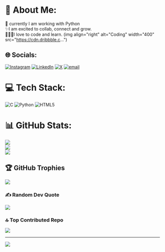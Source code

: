 # 💫 About Me:
🔭 currently I am working with Python <br>✨I am excited to collab, connect and grow.<br>👨🏻‍💻I love to code and learn.
(img align="right" alt="Coding" width="400" src="https://cdn.dribbble.c...")


## 🌐 Socials:
[![Instagram](https://img.shields.io/badge/Instagram-%23E4405F.svg?logo=Instagram&logoColor=white)](https://instagram.com/parthattrish26) [![LinkedIn](https://img.shields.io/badge/LinkedIn-%230077B5.svg?logo=linkedin&logoColor=white)](https://in.linkedin.com/in/parth-sharma-3391202b0) [![X](https://img.shields.io/badge/X-black.svg?logo=X&logoColor=white)](https://x.com/BhikShukIsRich) [![email](https://img.shields.io/badge/Email-D14836?logo=gmail&logoColor=white)](mailto:parthattrish@gmail.com) 

# 💻 Tech Stack:
![C](https://img.shields.io/badge/c-%2300599C.svg?style=for-the-badge&logo=c&logoColor=white) ![Python](https://img.shields.io/badge/python-3670A0?style=for-the-badge&logo=python&logoColor=ffdd54) ![HTML5](https://img.shields.io/badge/html5-%23E34F26.svg?style=for-the-badge&logo=html5&logoColor=white)
# 📊 GitHub Stats:
![](https://github-readme-stats.vercel.app/api?username=parthattrish&theme=dark&hide_border=false&include_all_commits=true&count_private=true)<br/>
![](https://nirzak-streak-stats.vercel.app/?user=parthattrish&theme=dark&hide_border=false)<br/>
![](https://github-readme-stats.vercel.app/api/top-langs/?username=parthattrish&theme=dark&hide_border=false&include_all_commits=true&count_private=true&layout=compact)

## 🏆 GitHub Trophies
![](https://github-profile-trophy.vercel.app/?username=parthattrish&theme=radical&no-frame=false&no-bg=true&margin-w=4)

### ✍️ Random Dev Quote
![](https://quotes-github-readme.vercel.app/api?type=vetical&theme=radical)

### 🔝 Top Contributed Repo
![](https://github-contributor-stats.vercel.app/api?username=parthattrish&limit=5&theme=dark&combine_all_yearly_contributions=true)

---
[![](https://visitcount.itsvg.in/api?id=parthattrish&icon=9&color=0)](https://visitcount.itsvg.in)

<!-- Proudly created with GPRM ( https://gprm.itsvg.in ) -->

